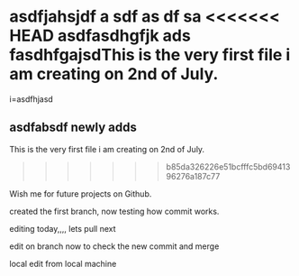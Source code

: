 asdfjahsjdf
a
sdf
as
df
sa
<<<<<<< HEAD
asdfasdhgfjk ads
fasdhfgajsdThis is the very first file i am creating on 2nd of July.
=======

i=asdfhjasd

asdfabsdf
newly adds 
------------------------------
This is the very first file i am creating on 2nd of July.
>>>>>>> b85da326226e51bcfffc5bd6941396276a187c77

Wish me for future projects on Github.

created the first branch, now testing how commit works.

editing today,,,, lets pull next


edit on branch now to check the new commit and merge

local edit from local machine
